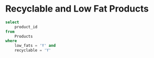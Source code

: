 # Recyclable and Low Fat Products

```sql
select
    product_id
from
    Products
where
    low_fats = 'Y' and
    recyclable = 'Y'
```
